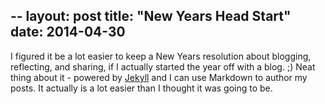 --
layout: post
title: "New Years Head Start"
date: 2014-04-30
---

I figured it be a lot easier to keep a New Years resolution about blogging, reflecting, and sharing, if I actually started the year off with a blog. ;) Neat thing about it - powered by [Jekyll](http://jekyllrb.com) and I can use Markdown to author my posts. It actually is a lot easier than I thought it was going to be.